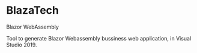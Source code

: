 # BlazaTech
Blazor WebAssembly

Tool to generate Blazor Webassembly bussiness web application, 
in Visual Studio 2019.

